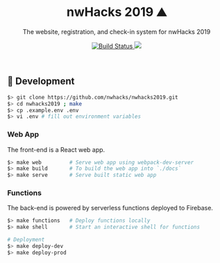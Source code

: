 <h1 align="center">nwHacks 2019 ⛰</h1>
<p align="center">
  The website, registration, and check-in system for nwHacks 2019
</p>

<p align="center">
  <a href="https://travis-ci.com/nwhacks/nwhacks2019">
    <img src="https://travis-ci.com/nwhacks/nwhacks2019.svg?branch=master"
      alt="Build Status" />
  </a>

  <a href="https://codecov.io/gh/nwhacks/nwhacks2019">
    <img src="https://codecov.io/gh/nwhacks/nwhacks2019/branch/master/graph/badge.svg" />
  </a>
</p>

<br>

## :construction: Development

```bash
$> git clone https://github.com/nwhacks/nwhacks2019.git
$> cd nwhacks2019 ; make
$> cp .example.env .env
$> vi .env # fill out environment variables
```

### Web App

The front-end is a React web app.

```bash
$> make web         # Serve web app using webpack-dev-server
$> make build       # To build the web app into `./docs`
$> make serve       # Serve built static web app
```

### Functions

The back-end is powered by serverless functions deployed to Firebase.

```bash
$> make functions   # Deploy functions locally
$> make shell       # Start an interactive shell for functions

# Deployment
$> make deploy-dev
$> make deploy-prod
```
